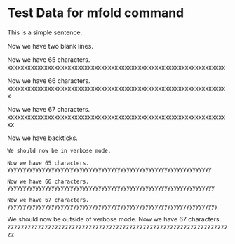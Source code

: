 # Test Data for mfold command

This is a simple sentence.

Now we have two blank lines.


Now we have 65 characters.
xxxxxxxxxxxxxxxxxxxxxxxxxxxxxxxxxxxxxxxxxxxxxxxxxxxxxxxxxxxxxxxxx

Now we have 66 characters.
xxxxxxxxxxxxxxxxxxxxxxxxxxxxxxxxxxxxxxxxxxxxxxxxxxxxxxxxxxxxxxxxxx

Now we have 67 characters.
xxxxxxxxxxxxxxxxxxxxxxxxxxxxxxxxxxxxxxxxxxxxxxxxxxxxxxxxxxxxxxxxxxx

Now we have backticks.
```
We should now be in verbose mode.

Now we have 65 characters.
yyyyyyyyyyyyyyyyyyyyyyyyyyyyyyyyyyyyyyyyyyyyyyyyyyyyyyyyyyyyyyyyy

Now we have 66 characters.
yyyyyyyyyyyyyyyyyyyyyyyyyyyyyyyyyyyyyyyyyyyyyyyyyyyyyyyyyyyyyyyyyy

Now we have 67 characters.
yyyyyyyyyyyyyyyyyyyyyyyyyyyyyyyyyyyyyyyyyyyyyyyyyyyyyyyyyyyyyyyyyyy
```

We should now be outside of verbose mode.
Now we have 67 characters.
zzzzzzzzzzzzzzzzzzzzzzzzzzzzzzzzzzzzzzzzzzzzzzzzzzzzzzzzzzzzzzzzzzz
